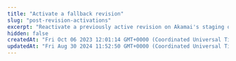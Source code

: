 ```yaml
---
title: "Activate a fallback revision"
slug: "post-revision-activations"
excerpt: "Reactivate a previously active revision on Akamai's staging or production network. To learn more about Flexible Composition, refer to the [EdgeWorkers guide](flexible-composition.md)."
hidden: false
createdAt: "Fri Oct 06 2023 12:01:14 GMT+0000 (Coordinated Universal Time)"
updatedAt: "Fri Aug 30 2024 11:52:50 GMT+0000 (Coordinated Universal Time)"
---
```


